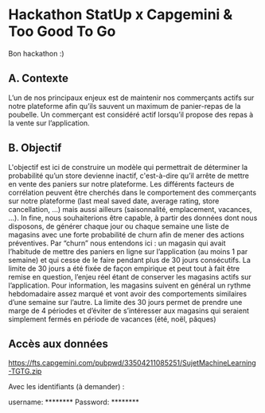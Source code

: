 # Hackathon StatUp x Capgemini & Too Good To Go

Bon hackathon :) 

## A. Contexte

L’un de nos principaux enjeux est de maintenir nos commerçants actifs sur notre
plateforme afin qu’ils sauvent un maximum de panier-repas de la poubelle. Un
commerçant est considéré actif lorsqu’il propose des repas à la vente sur l’application.

## B. Objectif
L'objectif est ici de construire un modèle qui permettrait de déterminer la probabilité
qu’un store devienne inactif, c'est-à-dire qu’il arrête de mettre en vente des paniers sur
notre plateforme.
Les différents facteurs de corrélation peuvent être cherchés dans le comportement des
commerçants sur notre plateforme (last meal saved date, average rating, store
cancellation, ...) mais aussi ailleurs (saisonnalité, emplacement, vacances, ...).
In fine, nous souhaiterions être capable, à partir des données dont nous disposons, de
générer chaque jour ou chaque semaine une liste de magasins avec une forte probabilité
de churn afin de mener des actions préventives.
Par “churn” nous entendons ici : un magasin qui avait l’habitude de mettre des paniers en
ligne sur l’application (au moins 1 par semaine) et qui cesse de le faire pendant plus de 30
jours consécutifs. La limite de 30 jours a été fixée de façon empirique et peut tout à fait
être remise en question, l’enjeu réel étant de conserver les magasins actifs sur
l’application.
Pour information, les magasins suivent en général un rythme hebdomadaire assez marqué
et vont avoir des comportements similaires d’une semaine sur l’autre. La limite des 30
jours permet de prendre une marge de 4 périodes et d’éviter de s’intéresser aux magasins
qui seraient simplement fermés en période de vacances (été, noël, pâques)


## Accès aux données 

https://fts.capgemini.com/pubpwd/33504211085251/SujetMachineLearning-TGTG.zip 
 
Avec les identifiants (à demander) : 



username: ********
Password: ********

